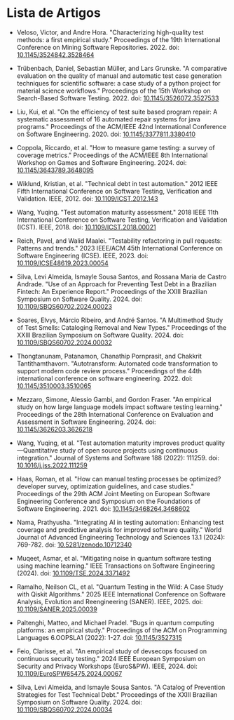 # Lista de Artigos

* Veloso, Victor, and Andre Hora. "Characterizing high-quality test methods: a first empirical study." Proceedings of the 19th International Conference on Mining Software Repositories. 2022. doi: [10.1145/3524842.3528464](https://doi.org/10.1145/3524842.3528464)

* Trübenbach, Daniel, Sebastian Müller, and Lars Grunske. "A comparative evaluation on the quality of manual and automatic test case generation techniques for scientific software: a case study of a python project for material science workflows." Proceedings of the 15th Workshop on Search-Based Software Testing. 2022. doi: [10.1145/3526072.3527533](https://doi.org/10.1145/3526072.3527533)

* Liu, Kui, et al. "On the efficiency of test suite based program repair: A systematic assessment of 16 automated repair systems for java programs." Proceedings of the ACM/IEEE 42nd International Conference on Software Engineering. 2020. doi: [10.1145/3377811.3380410](https://doi.org/10.1145/3377811.3380410)

* Coppola, Riccardo, et al. "How to measure game testing: a survey of coverage metrics." Proceedings of the ACM/IEEE 8th International Workshop on Games and Software Engineering. 2024. doi: [10.1145/3643789.3648095](https://doi.org/10.1145/3643789.3648095)

* Wiklund, Kristian, et al. "Technical debt in test automation." 2012 IEEE Fifth International Conference on Software Testing, Verification and Validation. IEEE, 2012. doi: [10.1109/ICST.2012.143](https://doi.org/10.1109/ICST.2012.143)

* Wang, Yuqing. "Test automation maturity assessment." 2018 IEEE 11th International Conference on Software Testing, Verification and Validation (ICST). IEEE, 2018. doi: [10.1109/ICST.2018.00021](https://doi.org/10.1109/ICST.2018.00021)

* Reich, Pavel, and Walid Maalei. "Testability refactoring in pull requests: Patterns and trends." 2023 IEEE/ACM 45th International Conference on Software Engineering (ICSE). IEEE, 2023. doi: [10.1109/ICSE48619.2023.00054](https://doi.org/10.1109/ICSE48619.2023.00054)

* Silva, Levi Almeida, Ismayle Sousa Santos, and Rossana Maria de Castro Andrade. "Use of an Approach for Preventing Test Debt in a Brazilian Fintech: An Experience Report." Proceedings of the XXIII Brazilian Symposium on Software Quality. 2024. doi: [10.1109/SBQS60702.2024.00023](https://doi.org/10.1109/SBQS60702.2024.00023)

* Soares, Elvys, Márcio Ribeiro, and André Santos. "A Multimethod Study of Test Smells: Cataloging Removal and New Types." Proceedings of the XXIII Brazilian Symposium on Software Quality. 2024. doi: [10.1109/SBQS60702.2024.00032](https://doi.org/10.1109/SBQS60702.2024.00032)

* Thongtanunam, Patanamon, Chanathip Pornprasit, and Chakkrit Tantithamthavorn. "Autotransform: Automated code transformation to support modern code review process." Proceedings of the 44th international conference on software engineering. 2022. doi: [10.1145/3510003.3510065](https://doi.org/10.1145/3510003.3510065)

* Mezzaro, Simone, Alessio Gambi, and Gordon Fraser. "An empirical study on how large language models impact software testing learning." Proceedings of the 28th International Conference on Evaluation and Assessment in Software Engineering. 2024. doi: [10.1145/3626203.3626218](https://doi.org/10.1145/3626203.3626218)

* Wang, Yuqing, et al. "Test automation maturity improves product quality—Quantitative study of open source projects using continuous integration." Journal of Systems and Software 188 (2022): 111259. doi: [10.1016/j.jss.2022.111259](https://doi.org/10.1016/j.jss.2022.111259)

* Haas, Roman, et al. "How can manual testing processes be optimized? developer survey, optimization guidelines, and case studies." Proceedings of the 29th ACM Joint Meeting on European Software Engineering Conference and Symposium on the Foundations of Software Engineering. 2021. doi: [10.1145/3468264.3468602](https://doi.org/10.1145/3468264.3468602)

* Nama, Prathyusha. "Integrating AI in testing automation: Enhancing test coverage and predictive analysis for improved software quality." World Journal of Advanced Engineering Technology and Sciences 13.1 (2024): 769-782. doi: [10.5281/zenodo.10712340](https://doi.org/10.5281/zenodo.10712340)

* Muqeet, Asmar, et al. "Mitigating noise in quantum software testing using machine learning." IEEE Transactions on Software Engineering (2024). doi: [10.1109/TSE.2024.3371492](https://doi.org/10.1109/TSE.2024.3371492)

* Ramalho, Neilson CL, et al. "Quantum Testing in the Wild: A Case Study with Qiskit Algorithms." 2025 IEEE International Conference on Software Analysis, Evolution and Reengineering (SANER). IEEE, 2025. doi: [10.1109/SANER.2025.00039](https://doi.org/10.1109/SANER.2025.00039)

* Paltenghi, Matteo, and Michael Pradel. "Bugs in quantum computing platforms: an empirical study." Proceedings of the ACM on Programming Languages 6.OOPSLA1 (2022): 1-27. doi: [10.1145/3527315](https://doi.org/10.1145/3527315)

* Feio, Clarisse, et al. "An empirical study of devsecops focused on continuous security testing." 2024 IEEE European Symposium on Security and Privacy Workshops (EuroS&PW). IEEE, 2024. doi: [10.1109/EuroSPW65475.2024.00067](https://doi.org/10.1109/EuroSPW65475.2024.00067)

* Silva, Levi Almeida, and Ismayle Sousa Santos. "A Catalog of Prevention Strategies for Test Technical Debt." Proceedings of the XXIII Brazilian Symposium on Software Quality. 2024. doi: [10.1109/SBQS60702.2024.00034](https://doi.org/10.1109/SBQS60702.2024.00034)
